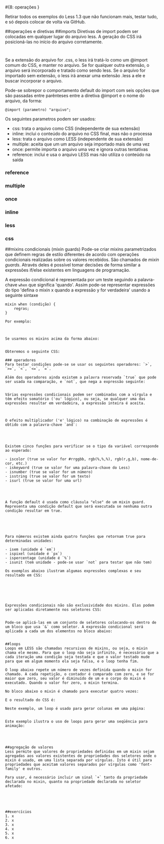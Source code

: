 #{8: operações }

Retirar todos os exemplos do Less 1.3 que não funcionam mais, testar tudo, e só depois colocar de volta via GitHub.

##operações e diretivas
##imports
Diretivas de import podem ser colocadas em qualquer lugar do arquivo less. A geração do CSS irá posicioná-las no início do arquivo corretamente.
```
```
```
```
Se a extensão do arquivo for .css, o less irá tratá-lo como um @import comum do CSS, e manter no arquivo. Se for qualquer outra extensão, o arquivo será incorporado e tratado como sendo less. Se o arquivo for importado sem extensão, o less irá anexar uma extensão .less a ele e buscar incorporar o arquivo.

Pode-se sobrepor o comportamento default do import com seis opções que são passadas entre parênteses entre a diretiva @import e o nome do arquivo, da forma:

```
@import (parametro) "arquivo";
```
Os seguintes parametros podem ser usados:

- css: trata o arquivo como CSS (independente de sua extensão)
- inline: inclui o conteúdo do arquivo no CSS final, mas não o processa
- less: trata o arquivo como LESS (independente de sua extensão)
- multiple: aceita que um um arquivo seja importado mais de uma vez
- once: permite importa o arquivo uma vez e ignora outras tentativas
- reference: inclui e usa o arquivo LESS mas não utiliza o conteúdo na saída

### reference
### multiple
### once
### inline
### less
### css

##mixins condicionais (mixin guards)
Pode-se criar mixins parametrizados que definem regras de estilo diferentes de acordo com operações condicionais realizadas sobre os valores recebidos. São chamados de _mixin guards_. Através deles é possível tomar decisões de forma similar a expressões if/else existentes em linguagens de programação.

A expressão condicional é representada por um teste seguindo a palavra-chave `when` que significa 'quando'. Assim pode-se representar expressões do tipo 'defina o mixin x quando a expressão y for verdadeira' usando a seguinte sintaxe
```
mixin when (condição) {
    regras;
}

Por exemplo:

```
```
```
```
```
```
Se usarmos os mixins acima da forma abaixo:
```
```
```
```
Obteremos o seguinte CSS:
```
```
### operadores
Para testar condições pode-se se usar os seguintes operadores: `>`, `>=`, `<`, `<=`, `=`.
```
```
Além dos operadores ainda existem a palavra reservada `true` que pode ser usada na comparação, e `not`, que nega a expressão seguinte:
```
```
```
```
Várias expressões condicionais podem ser combinadas com a vírgula e têm efeito somatório ('ou' lógico), ou seja, se qualquer uma das expressões resultar em verdadeira, a expressão inteira é aceita.
```
```
```
```

O efeito multiplicador ('e' lógico) na combinação de expressões é obtido com a palavra-chave `and`:
```
```
```
```


Existem cinco funções para verificar se o tipo da variável corresponde ao esperado:

- iscolor (true se valor for #rrggbb, rgb(%,%,%), rgb(r,g,b), nome-de-cor, etc.)
- iskeyword (true se valor for uma palavra-chave do Less)
- isnumber (true se valor for um número)
- isstring (true se valor for um texto)
- isurl (true se valor for uma url)

```
```
```
```


A função default é usada como cláusula "else" de um mixin guard. Representa uma condição default que será executada se nenhuma outra condição resultar em true.
```
```
```
```



Para números existem ainda quatro funções que retornam true para determinadas unidades:

- isem (unidade é `em`)
- ispixel (unidade é `px`)
- ispercentage (unidade é `%`)
- isunit (tem unidade - pode-se usar `not` para testar que não tem)

Os exemplos abaixo ilustram algumas expressões complexas e seu resultado em CSS:
```
```
```
```
```
```
```
```
```
```

Expressões condicionais não são exclusividade dos mixins. Elas podem ser aplicadas diretamente nos seletores CSS:

```
```

Pode-se aplicá-las em um conjunto de seletores colocando-os dentro de um bloco que usa `&` como seletor. A expressão condicional será aplicada a cada um dos elementos no bloco abaixo:

```

```

##loops
Loops em LESS são chamadas recursivas de mixins, ou seja, o mixin chama ele mesmo. Para que o loop não seja infinito, é necessário que a cada iteração uma condição seja testada e que o valor testado mude para que em algum momento ela seja falsa, e o loop tenha fim.

O loop abaixo repete um número de vezes definida quando o mixin for chamado. A cada repetição, o contador é comparado com zero, e se for maior que zero, seu valor é diminuído de um e o corpo do mixin é executado. Quando o valor for zero, o mixin termina.
```
```
No bloco abaixo o mixin é chamado para executar quatro vezes:
```
```
E o resultado do CSS é:
```
```
Neste exemplo, um loop é usado para gerar colunas em uma página:
```
```
```
```
Este exemplo ilustra o uso de loops para gerar uma seqüência para animação:
```
```
```
```
```
```

##agregação de valores
Less permite que valores de propriedades definidas em um mixin sejam agregadas aos valores existentes de propriedades dos seletores onde o mixin é usado, em uma lista separada por vírgulas. Isto é útil para propriedades que aceitam valores separados por vírgulas como 'font-family' e outros.

Para usar, é necessário incluir um sinal `+` tanto da propriedade declarada no mixin, quanto na propriedade declarada no seletor afetado:

```
```
```
```
```
```


##exercícios
1. x
2. x
3. x
4. x
5. x
6. x